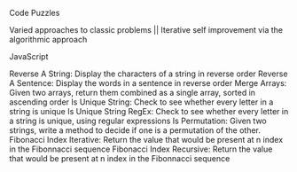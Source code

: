 Code Puzzles

Varied approaches to classic problems || Iterative self improvement via the algorithmic approach

JavaScript

Reverse A String: Display the characters of a string in reverse order
Reverse A Sentence: Display the words in a sentence in reverse order
Merge Arrays: Given two arrays, return them combined as a single array, sorted in ascending order
Is Unique String: Check to see whether every letter in a string is unique
Is Unique String RegEx: Check to see whether every letter in a string is unique, using regular expressions
Is Permutation: Given two strings, write a method to decide if one is a permutation of the other.
Fibonacci Index Iterative: Return the value that would be present at n index in the Fibonnacci sequence
Fibonacci Index Recursive: Return the value that would be present at n index in the Fibonnacci sequence
